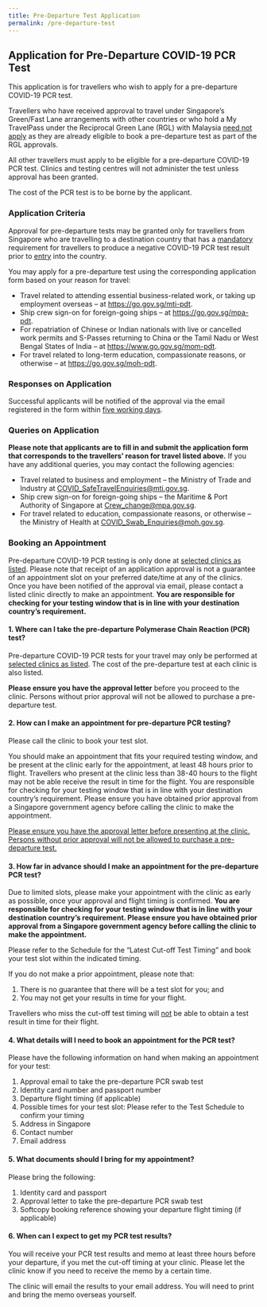 ```yaml
---
title: Pre-Departure Test Application
permalink: /pre-departure-test
---
```


## **Application for Pre-Departure COVID-19 PCR Test**

This application is for travellers who wish to apply for a pre-departure COVID-19 PCR test. 

Travellers who have received approval to travel under Singapore’s Green/Fast Lane arrangements with other countries or who hold a My TravelPass under the Reciprocal Green Lane (RGL) with Malaysia <u>need not apply</u> as they are already eligible to book a pre-departure test as part of the RGL approvals.

All other travellers must apply to be eligible for a pre-departure COVID-19 PCR test. Clinics and testing centres will not administer the test unless approval has been granted.

The cost of the PCR test is to be borne by the applicant.

### **Application Criteria**

Approval for pre-departure tests may be granted only for travellers from Singapore who are travelling to a destination country that has a <u>mandatory</u> requirement for travellers to produce a negative COVID-19 PCR test result prior to <u>entry</u> into the country.

You may apply for a pre-departure test using the corresponding application form based on your reason for travel:
- Travel related to attending essential business-related work, or taking up employment overseas – at <https://go.gov.sg/mti-pdt>.
- Ship crew sign-on for foreign-going ships – at <https://go.gov.sg/mpa-pdt>.
- For repatriation of Chinese or Indian nationals with live or cancelled work permits and S-Passes returning to China or the Tamil Nadu or West Bengal States of India – at <https://www.go.gov.sg/mom-pdt>.
- For travel related to long-term education, compassionate reasons, or otherwise – at <https://go.gov.sg/moh-pdt>.

### **Responses on Application**

Successful applicants will be notified of the approval via the email registered in the form within <u>five working days</u>.

### **Queries on Application**

**Please note that applicants are to fill in and submit the application form that corresponds to the travellers’ reason for travel listed above.** If you have any additional queries, you may contact the following agencies:
- Travel related to business and employment – the Ministry of Trade and Industry at <COVID_SafeTravelEnquiries@mti.gov.sg>.  
- Ship crew sign-on for foreign-going ships – the Maritime & Port Authority of Singapore at <Crew_change@mpa.gov.sg>.
- For travel related to education, compassionate reasons, or otherwise – the Ministry of Health at <COVID_Swab_Enquiries@moh.gov.sg>.

### **Booking an Appointment**

Pre-departure COVID-19 PCR testing is only done at [selected clinics as listed](/pdf/clinic_listing_27102020.pdf). Please note that receipt of an application approval is not a guarantee of an appointment slot on your preferred date/time at any of the clinics. Once you have been notified of the approval via email, please contact a listed clinic directly to make an appointment. **You are responsible for checking for your testing window that is in line with your destination country’s requirement.**

#### 1. Where can I take the pre-departure Polymerase Chain Reaction (PCR) test?

Pre-departure COVID-19 PCR tests for your travel may only be performed at [selected clinics as listed](/pdf/clinic_listing_27102020.pdf). The cost of the pre-departure test at each clinic is also listed.

**Please ensure you have the approval letter** before you proceed to the clinic. Persons without prior approval will not be allowed to purchase a pre-departure test.

#### 2. How can I make an appointment for pre-departure PCR testing?

Please call the clinic to book your test slot. 

You should make an appointment that fits your required testing window, and be present at the clinic early for the appointment, at least 48 hours prior to flight. Travellers who present at the clinic less than 38-40 hours to the flight may not be able receive the result in time for the flight. You are responsible for checking for your testing window that is in line with your destination country’s requirement. Please ensure you have obtained prior approval from a Singapore government agency before calling the clinic to make the appointment.

<u>Please ensure you have the approval letter before presenting at the clinic. Persons without prior approval will not be allowed to purchase a pre-departure test.</u>

#### 3. How far in advance should I make an appointment for the pre-departure PCR test?

Due to limited slots, please make your appointment with the clinic as early as possible, once your approval and flight timing is confirmed. **You are responsible for checking for your testing window that is in line with your destination country’s requirement. Please ensure you have obtained prior approval from a Singapore government agency before calling the clinic to make the appointment.**

Please refer to the Schedule for the “Latest Cut-off Test Timing” and book your test slot within the indicated timing.

If you do not make a prior appointment, please note that:
1. There is no guarantee that there will be a test slot for you; and 
2. You may not get your results in time for your flight.

Travellers who miss the cut-off test timing will <u>not</u> be able to obtain a test result in time for their flight.

#### 4. What details will I need to book an appointment for the PCR test?

Please have the following information on hand when making an appointment for your test:
1. Approval email to take the pre-departure PCR swab test
2. Identity card number and passport number
3. Departure flight timing (if applicable)
4. Possible times for your test slot: Please refer to the Test Schedule to confirm your timing
5. Address in Singapore 
6. Contact number 
7. Email address 

#### 5. What documents should I bring for my appointment?

Please bring the following:
1. Identity card and passport 
2. Approval letter to take the pre-departure PCR swab test
3. Softcopy booking reference showing your departure flight timing (if applicable)

#### 6. When can I expect to get my PCR test results?

You will receive your PCR test results and memo at least three hours before your departure, if you met the cut-off timing at your clinic. Please let the clinic know if you need to receive the memo by a certain time.

The clinic will email the results to your email address. You will need to print and bring the memo overseas yourself.
